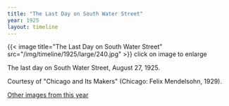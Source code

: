 ```yaml
---
title: "The Last Day on South Water Street"
year: 1925
layout: timeline
---
```


{{< image title="The Last Day on South Water Street" src="/img/timeline/1925/large/240.jpg" >}}
click on image to enlarge

The last day on South Water Street, August 27, 1925. 

Courtesy of "Chicago and Its Makers" (Chicago: Felix Mendelsohn, 1929).

[Other images from this year](/historical/timeline/1925)
